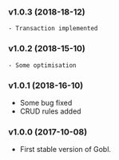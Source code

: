 ### v1.0.3 (2018-18-12)

    - Transaction implemented

### v1.0.2 (2018-15-10)

    - Some optimisation

### v1.0.1 (2018-16-10)

 - Some bug fixed
 - CRUD rules added

### v1.0.0 (2017-10-08)

 - First stable version of Gobl.